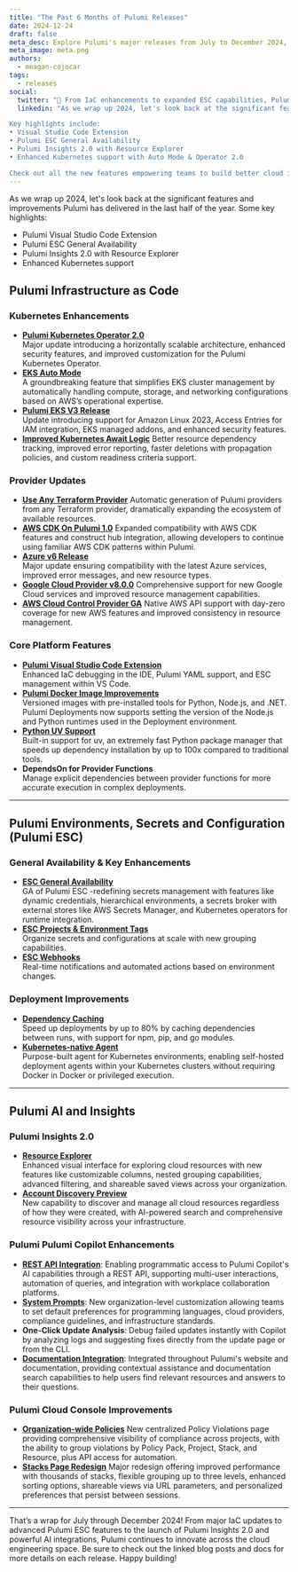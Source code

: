 ```yaml
---
title: "The Past 6 Months of Pulumi Releases"
date: 2024-12-24
draft: false
meta_desc: Explore Pulumi's major releases from July to December 2024, featuring Infrastructure as Code improvements, ESC enhancements, and AI innovations.
meta_image: meta.png
authors:
  - meagan-cojocar
tags:
  - releases
social:
  twitter: "🚀 From IaC enhancements to expanded ESC capabilities, Pulumi Insights 2.0 and key AI innovations - walk through the product release notes for a summary of what's been shipped this year"
  linkedin: "As we wrap up 2024, let's look back at the significant features and improvements Pulumi has delivered- from Infrastructure as Code enhancements to expanded Pulumi ESC capabilities to the launch of Pulumi Insights 2.0 and key AI innovations, here's what's new in Pulumi:

Key highlights include:
• Visual Studio Code Extension
• Pulumi ESC General Availability
• Pulumi Insights 2.0 with Resource Explorer
• Enhanced Kubernetes support with Auto Mode & Operator 2.0

Check out all the new features empowering teams to build better cloud infrastructure."
---
```


As we wrap up 2024, let's look back at the significant features and improvements Pulumi has delivered in the last half of the year. Some key highlights:

- Pulumi Visual Studio Code Extension
- Pulumi ESC General Availability
- Pulumi Insights 2.0 with Resource Explorer
- Enhanced Kubernetes support

<!--more-->

## Pulumi Infrastructure as Code

### Kubernetes Enhancements

- **[Pulumi Kubernetes Operator 2.0](/blog/pulumi-kubernetes-operator-2-0/)**  
  Major update introducing a horizontally scalable architecture, enhanced security features, and improved customization for the Pulumi Kubernetes Operator.
- **[EKS Auto Mode](/blog/aws-eks-auto-mode/)**  
  A groundbreaking feature that simplifies EKS cluster management by automatically handling compute, storage, and networking configurations based on AWS’s operational expertise.
- **[Pulumi EKS V3 Release](/blog/eks-v3-release/)**  
  Update introducing support for Amazon Linux 2023, Access Entries for IAM integration, EKS managed addons, and enhanced security features.
- **[Improved Kubernetes Await Logic](/blog/improved-kubernetes-await-logic/)**
  Better resource dependency tracking, improved error reporting, faster deletions with propagation policies, and custom readiness criteria support.

### Provider Updates

- **[Use Any Terraform Provider](/blog/any-terraform-provider/)**
  Automatic generation of Pulumi providers from any Terraform provider, dramatically expanding the ecosystem of available resources.
- **[AWS CDK On Pulumi 1.0](/blog/aws-cdk-on-pulumi-1.0/)**
  Expanded compatibility with AWS CDK features and construct hub integration, allowing developers to continue using familiar AWS CDK patterns within Pulumi.
- **[Azure v6 Release](/blog/azure-v6-release/)**  
  Major update ensuring compatibility with the latest Azure services, improved error messages, and new resource types.
- **[Google Cloud Provider v8.0.0](/blog/gcp-v8-release/)**
  Comprehensive support for new Google Cloud services and improved resource management capabilities.
- **[AWS Cloud Control Provider GA](/blog/pulumi-aws-cloudcontrol-provider/)**
  Native AWS API support with day-zero coverage for new AWS features and improved consistency in resource management.

### Core Platform Features

- **[Pulumi Visual Studio Code Extension](/blog/pulumi-vscode-extension/)**  
  Enhanced IaC debugging in the IDE, Pulumi YAML support, and ESC management within VS Code.
- **[Pulumi Docker Image Improvements](/blog/docker-containers/)**  
  Versioned images with pre-installed tools for Python, Node.js, and .NET. Pulumi Deployments now supports setting the version of the Node.js and Python runtimes used in the Deployment environment.
- **[Python UV Support](blog/python-uv-toolchain/)**  
  Built-in support for uv, an extremely fast Python package manager that speeds up dependency installation by up to 100x compared to traditional tools.
- **DependsOn for Provider Functions**  
  Manage explicit dependencies between provider functions for more accurate execution in complex deployments.

---

## Pulumi Environments, Secrets and Configuration (Pulumi ESC)

### General Availability & Key Enhancements

- **[ESC General Availability](/blog/pulumi-esc-ga/)**  
  GA of Pulumi ESC -redefining secrets management with features like dynamic credentials, hierarchical environments, a secrets broker with external stores like AWS Secrets Manager, and Kubernetes operators for runtime integration.
- **[ESC Projects & Environment Tags](/blog/esc-projects-environment-tags-launch/)**  
  Organize secrets and configurations at scale with new grouping capabilities.
- **[ESC Webhooks](/blog/esc-webhooks-launch/)**  
  Real-time notifications and automated actions based on environment changes.

### Deployment Improvements

- **[Dependency Caching](/blog/announcing-dependency-caching-deployments/)**  
  Speed up deployments by up to 80% by caching dependencies between runs, with support for npm, pip, and go modules.
- **[Kubernetes-native Agent](/blog/customer-managed-agents-kubernetes/)**  
  Purpose-built agent for Kubernetes environments, enabling self-hosted deployment agents within your Kubernetes clusters without requiring Docker in Docker or privileged execution.

---

## Pulumi AI and Insights

### Pulumi Insights 2.0

- **[Resource Explorer](/blog/insights-resources-v2/)**  
  Enhanced visual interface for exploring cloud resources with new features like customizable columns, nested grouping capabilities, advanced filtering, and shareable saved views across your organization.
- **[Account Discovery Preview](/blog/insights-cloud-account-discovery/)**  
  New capability to discover and manage all cloud resources regardless of how they were created, with AI-powered search and comprehensive resource visibility across your infrastructure.

### Pulumi Pulumi Copilot Enhancements

- **[REST API Integration](/blog/pulumi-copilot-rest/)**: Enabling programmatic access to Pulumi Copilot's AI capabilities through a REST API, supporting multi-user interactions, automation of queries, and integration with workplace collaboration platforms.
- **[System Prompts](/blog/copilot-system-prompts/)**: New organization-level customization allowing teams to set default preferences for programming languages, cloud providers, compliance guidelines, and infrastructure standards.
- **One-Click Update Analysis**: Debug failed updates instantly with Copilot by analyzing logs and suggesting fixes directly from the update page or from the CLI.
- **[Documentation Integration](/blog/copilot-in-docs/)**: Integrated throughout Pulumi's website and documentation, providing contextual assistance and documentation search capabilities to help users find relevant resources and answers to their questions.

### Pulumi Cloud Console Improvements

- **[Organization-wide Policies](/blog/centralized-policy-violations/)**
  New centralized Policy Violations page providing comprehensive visibility of compliance across projects, with the ability to group violations by Policy Pack, Project, Stack, and Resource, plus API access for automation.
- **[Stacks Page Redesign](/blog/new-stacks-page-launch/)**
  Major redesign offering improved performance with thousands of stacks, flexible grouping up to three levels, enhanced sorting options, shareable views via URL parameters, and personalized preferences that persist between sessions.

---

That’s a wrap for July through December 2024! From major IaC updates to advanced Pulumi ESC features to the launch of Pulumi Insights 2.0 and powerful AI integrations, Pulumi continues to innovate across the cloud engineering space. Be sure to check out the linked blog posts and docs for more details on each release. Happy building!
